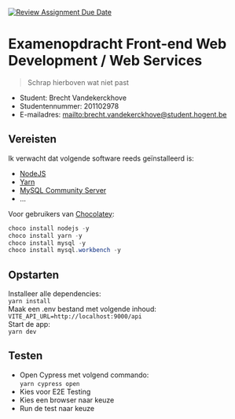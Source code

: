 [![Review Assignment Due Date](https://classroom.github.com/assets/deadline-readme-button-24ddc0f5d75046c5622901739e7c5dd533143b0c8e959d652212380cedb1ea36.svg)](https://classroom.github.com/a/TA_3CB_a)
# Examenopdracht Front-end Web Development / Web Services

> Schrap hierboven wat niet past

- Student: Brecht Vandekerckhove
- Studentennummer: 201102978
- E-mailadres: <mailto:brecht.vandekerckhove@student.hogent.be>

## Vereisten

Ik verwacht dat volgende software reeds geïnstalleerd is:

- [NodeJS](https://nodejs.org)
- [Yarn](https://yarnpkg.com)
- [MySQL Community Server](https://dev.mysql.com/downloads/mysql/)
- ...

Voor gebruikers van [Chocolatey](https://chocolatey.org/):
```powershell
choco install nodejs -y
choco install yarn -y
choco install mysql -y
choco install mysql.workbench -y
```

## Opstarten

Installeer alle dependencies:  
`yarn install`  
Maak een .env bestand met volgende inhoud:  
`VITE_API_URL=http://localhost:9000/api`  
Start de app:  
`yarn dev`

## Testen

- Open Cypress met volgend commando:  
`yarn cypress open`  
- Kies voor E2E Testing  
- Kies een browser naar keuze 
- Run de test naar keuze


